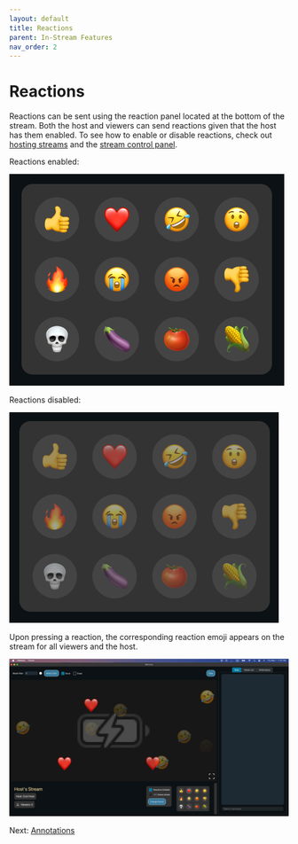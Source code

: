 ```yaml
---
layout: default
title: Reactions
parent: In-Stream Features
nav_order: 2
---
```


# Reactions

Reactions can be sent using the reaction panel located at the bottom of the stream. Both the host and viewers can send reactions given that the host has them enabled. To see how to enable or disable reactions, check out [hosting streams](../hosting-streams) and the [stream control panel](stream-control-panel).

Reactions enabled:

<img src="../images/reaction_panel_enabled.png" alt="reaction_panel_enabled" style="max-height: 400px; height: auto; width: auto;" />

Reactions disabled:

<img src="../images/reaction_panel_disabled.png" alt="reaction_panel_disabled" style="max-height: 400px; height: auto; width: auto;" />

Upon pressing a reaction, the corresponding reaction emoji appears on the stream for all viewers and the host.

<img src="../images/stream_display_reactions.png" alt="stream_display_reactions" style="max-height: 400px; height: auto; width: auto;" />

Next: [Annotations](annotations)




